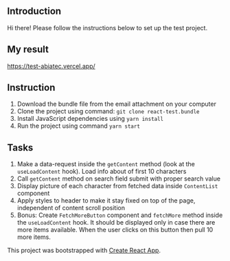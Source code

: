 ## Introduction
Hi there! Please follow the instructions below to set up the test project.

## My result
https://test-abiatec.vercel.app/

## Instruction
1. Download the bundle file from the email attachment on your computer
2. Clone the project using command: `git clone react-test.bundle`
3. Install JavaScript dependencies using `yarn install`
4. Run the project using command `yarn start`

## Tasks
1. Make a data-request inside the `getContent` method (look at the `useLoadContent` hook). Load info about of first 10 characters
2. Call `getContent` method on search field submit with proper search value
3. Display picture of each character from fetched data inside `ContentList` component
4. Apply styles to header to make it stay fixed on top of the page, independent of content scroll position
5. Bonus: Create `FetchMoreButton` component and `fetchMore` method inside the `useLoadContent` hook. It should be displayed only in case there are more items available. When the user clicks on this button then pull 10 more items.


This project was bootstrapped with [Create React App](https://github.com/facebook/create-react-app).

